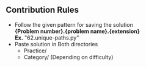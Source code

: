 ## Contribution Rules
+ Follow the given pattern for saving the solution
	</br>**{Problem number}.{problem name}.{extension}**
	</br>**Ex.** "62.unique-paths.py"
+ Paste solution in Both directories
	+ Practice/
	+ Category/ (Depending on difficulty) 